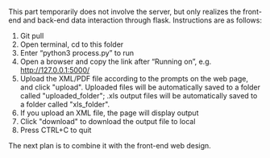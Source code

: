 This part temporarily does not involve the server, but only realizes the front-end and back-end data interaction through flask. Instructions are as follows:
1.    Git pull
2.    Open terminal, cd to this folder
3.    Enter “python3 process.py” to run
4.    Open a browser and copy the link after “Running on”, e.g. http://127.0.0.1:5000/
5.    Upload the XML/PDF file according to the prompts on the web page, and click "upload". Uploaded files will be automatically saved to a folder called "uploaded_folder"; .xls output files will be automatically saved to a folder called "xls_folder".
6.    If you upload an XML file, the page will display output
7.    Click "download" to download the output file to local
8.    Press CTRL+C to quit

The next plan is to combine it with the front-end web design.
